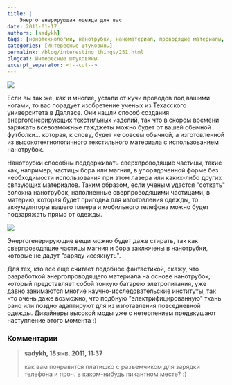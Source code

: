 ```yaml
---
title: |
    Энергогенерирующая одежда для вас
date: 2011-01-17
authors: [sadykh]
tags: [нонотехнологии, нанотрубки, наноматериал, проводящие материалы, тонкие батареи, энергогенерирующая одежда, мода завтра]
categories: [Интересные штуковины]
permalink: /blog/interesting_things/251.html
blogcat: Интересные штуковины
excerpt_separator: <!--cut-->
---
```



![](http://itw66.ru/uploads/images/00/00/05/2011/01/17/68ef3d.jpg)


Если вы так же, как и многие, устали от кучи проводов под вашими ногами, то вас порадует изобретение ученых из Техасского университета в Далласе. Они нашли способ создания энергогенерирующих текстильных изделий, так что в скором времени заряжать всевозможные гажджеты можно будет от вашей обычной футболки... которая, к слову, будет не совсем обычной, а изготовленной из высокотехгнологичного текстильного материала с использованием нанотрубок.


<!--cut-->


Нанотрубки способны поддерживать сверхпроводящие частицы, такие как, например, частицы бора или магния, в упорядоченной форме без необходимости использования при этом лазера или каких-либо других связующих материалов. Таким образом, если ученым удастся "соткать" волокна нанотрубок, наполненные сверпроводящими частицами, в материю, которая будет пригодна для изготовления одежды, то аккумуляторы вашего плеера и мобильного телефона можно будет подзаряжать прямо от одежды.


![](http://itw66.ru/uploads/images/00/00/05/2011/01/17/9e023f.jpg)

 
Энергогенерирующие вещи можно будет даже стирать, так как сверпроводящие частицы магния и бора заключены в нанотрубки, которые не дадут "заряду иссякнуть".

Для тех, кто все еще считает подобное фантастикой, скажу, что разработкой энергопроводящего материала на основе нанотрубок, который представляет собой тонкую батарею элетропитания, уже давно занимаются многие научно-исследовательские институты, так что очень даже возможно, что подбную "электрифицированную" ткань рано или поздно адаптируют для  из изготавления повседневной одежды. Дизайнеры высокой моды уже с нетерпением предвкушают наступление этого момента :)

### Комментарии

>**sadykh, 18 янв. 2011, 11:37**
>
>как вам понравится платишко с разъемчиком для зарядки телефона и проч. в каком-нибудь пикантном месте? :)
